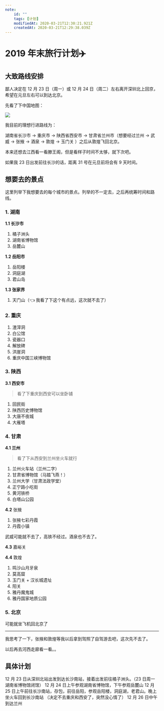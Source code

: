 ```yaml
---
note:
    id: ""
    tags: [计划]
    modifiedAt: 2020-03-21T12:30:21.921Z
    createdAt: 2020-03-21T12:29:38.039Z
---
```

# 2019 年末旅行计划:airplane:

## 大致路线安排

鄙人决定在 12 月 23 日（周一）或 12 月 24 日（周二）左右离开深圳北上回京，希望在元旦左右可以到达北京。

先看了下中国地图：

![](https://gss0.baidu.com/7Po3dSag_xI4khGko9WTAnF6hhy/zhidao/pic/item/f3d3572c11dfa9ec2d5a1f8064d0f703918fc135.jpg) 

我目前的理想行进路线为：

湖南省长沙市 $\rightarrow$ 重庆市 $\rightarrow$ 陕西省西安市 $\rightarrow$ 甘肃省兰州市（想要经过兰州 $\rightarrow$ 武威 $\rightarrow$ 张掖 $\rightarrow$ 酒泉 $\rightarrow$ 敦煌 $\rightarrow$ 玉门关 ）之后从敦煌飞回北京。  

本来还想去江西看一看滕王阁，但是看样子时间不太够，就下次吧。    

如果我 23 日出发前往长沙的话，距离 31 号在元旦前将会有 9 天时间。  

## 想要去的景点

这里列举下我想要去的每个城市的景点。列举的不一定去，之后再统筹时间和路线。

### 1. 湖南

**1.1 长沙市**

1. 橘子洲头
2. 湖南省博物馆
3. 岳麓山

**1.2 岳阳市**

1. 岳阳楼
2. 洞庭湖
3. 君山岛


**1.3 张家界**

1. 天门山（:point_left: 我看了下这个有点远，这次就不去了）


### 2. 重庆

1. 渣滓洞
2. 白公馆
3. 瓷器口
4. 解放碑
5. 洪崖洞
6. 重庆中国三峡博物馆

### 3. 陕西

**3.1 西安市**

> 看了下重庆到西安可以坐卧铺

1. 回民街
2. 陕西历史博物馆
3. 大唐不夜城
4. 大雁塔

### 4. 甘肃

**4.1 兰州**

> 看了下从西安到兰州坐火车就行

1. 兰州火车站（兰州二字）
2. 甘肃省博物馆（马踏飞燕！）
3. 兰州大学（甘肃法政学堂）
4. 正宁路小吃街
5. 黄河铁桥
6. 白塔山公园

**4.2** 张掖

1. 张掖七彩丹霞
2. 丹霞小镇

武威可能就不去了，高铁不经过。酒泉也不去了。

**4.3** 嘉峪关

**4.4** 敦煌

1. 鸣沙山月牙泉
2. 莫高窟
3. 玉门关 + 汉长城遗址
4. 阳关
5. 雅丹魔鬼城
6. 雅丹国家地质公园


### 5. 北京

可能就坐飞机回北京了



----

我思考了一下，张掖和敦煌等我以后拿到驾照了自驾游去吧，这次先不去了。

以后再去河西走廊看一看。。

## 具体计划

12 月 23 日从深圳北站出发到达长沙南站，接着出发前往橘子洲头。（23 日周一湖南省博物馆闭馆）
12 月 24 日上午参观湖南省博物馆，下午参观岳麓山
12 月 25 日上午前往长沙南站，存包，前往岳阳，参观岳阳楼，洞庭湖，老君山。晚上坐火车回到长沙南站
（决定不去重庆和西安了，突然没心情了）
12 月 26 日中午到达兰州